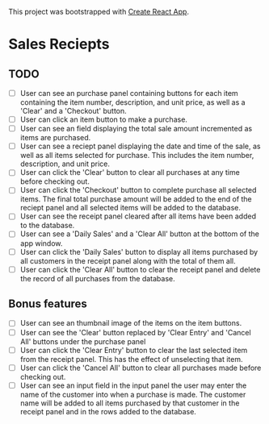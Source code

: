 This project was bootstrapped with [Create React App](https://github.com/facebook/create-react-app).

# Sales Reciepts

## TODO

- [ ] User can see an purchase panel containing buttons for each item containing
      the item number, description, and unit price, as well as a 'Clear' and a
      'Checkout' button.
- [ ] User can click an item button to make a purchase.
- [ ] User can see an field displaying the total sale amount incremented as
      items are purchased.
- [ ] User can see a reciept panel displaying the date and time of the sale,
      as well as all items selected for purchase. This includes the item number,
      description, and unit price.
- [ ] User can click the 'Clear' button to clear all purchases at any time
      before checking out.
- [ ] User can click the 'Checkout' button to complete purchase all selected
      items. The final total purchase amount will be added to the end of the reciept
      panel and all selected items will be added to the database.
- [ ] User can see the receipt panel cleared after all items have been added
      to the database.
- [ ] User can see a 'Daily Sales' and a 'Clear All' button at the bottom of
      the app window.
- [ ] User can click the 'Daily Sales' button to display all items purchased
      by all customers in the receipt panel along with the total of them all.
- [ ] User can click the 'Clear All' button to clear the receipt panel and
      delete the record of all purchases from the database.

## Bonus features

- [ ] User can see an thumbnail image of the items on the item buttons.
- [ ] User can see the 'Clear' button replaced by 'Clear Entry' and 'Cancel
      All' buttons under the purchase panel
- [ ] User can click the 'Clear Entry' button to clear the last selected item
      from the receipt panel. This has the effect of unselecting that item.
- [ ] User can click the 'Cancel All' button to clear all purchases made
      before checking out.
- [ ] User can see an input field in the input panel the user may enter the
      name of the customer into when a purchase is made. The customer name will be
      added to all items purchased by that customer in the receipt panel and in the
      rows added to the database.
